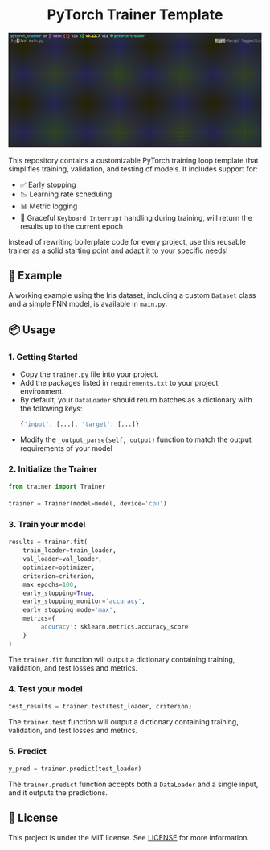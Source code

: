 <h1 align="center">PyTorch Trainer Template</h1>

<p align="center"> <img src="imgs/example.gif" alt="Training Example" /> </p>

This repository contains a customizable PyTorch training loop template that simplifies training, validation, and testing of models. It includes support for:
- ✅ Early stopping
- 📉 Learning rate scheduling
- 📊 Metric logging
- 🛑 Graceful `Keyboard Interrupt` handling during training, will return the results up to the current epoch

Instead of rewriting boilerplate code for every project, use this reusable trainer as a solid starting point and adapt it to your specific needs!

## 🚀 Example

A working example using the Iris dataset, including a custom `Dataset` class and a simple FNN model, is available in `main.py`.

## 📦 Usage

### 1. Getting Started

- Copy the `trainer.py` file into your project.
- Add the packages listed in `requirements.txt` to your project environment.
- By default, your `DataLoader` should return batches as a dictionary with the following keys:
    ```python
    {'input': [...], 'target': [...]}
    ```
- Modify the `_output_parse(self, output)` function to match the output requirements of your model

### 2. Initialize the Trainer

```python
from trainer import Trainer

trainer = Trainer(model=model, device='cpu')
```

### 3. Train your model

```python
results = trainer.fit(
    train_loader=train_loader,
    val_loader=val_loader,
    optimizer=optimizer,
    criterion=criterion,
    max_epochs=100,
    early_stopping=True,
    early_stopping_monitor='accuracy',
    early_stopping_mode='max',
    metrics={
        'accuracy': sklearn.metrics.accuracy_score
    }
)
```

The `trainer.fit` function will output a dictionary containing training, validation, and test losses and metrics.

### 4. Test your model

```python
test_results = trainer.test(test_loader, criterion)
```

The `trainer.test` function will output a dictionary containing training, validation, and test losses and metrics.


### 5. Predict

```python
y_pred = trainer.predict(test_loader)
```

The `trainer.predict` function accepts both a `DataLoader` and a single input, and it outputs the predictions.

## 📄 License

This project is under the MIT license. See [LICENSE](https://github.com/ParsaD23/PyTorch_Trainer_Template/blob/main/LICENSE) for more information.